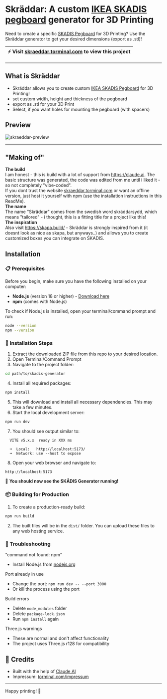 # Skräddar: A custom [IKEA SKADIS pegboard](https://www.ikea.com/de/en/p/skadis-pegboard-white-00320803/) generator for 3D Printing
Need to create a specific [SKADIS Pegboard](https://www.ikea.com/de/en/p/skadis-pegboard-white-00320803/) for 3D Printing? Use the Skräddar generator to get your desired dimensions (export as .stl)!

| :zap:        Visit [skraeddar.torminal.com](https://skraeddar.torminal.com) to view this project  |
|------------------------------------------|

---

## What is Skräddar
* Skräddar allows you to create custom [IKEA SKADIS Pegboard](https://www.ikea.com/de/en/p/skadis-pegboard-white-00320803/) for 3D Printing!
* set custom width, height and thickness of the pegboard
* export as .stl for your 3D Print
* Select, if you want holes for mounting the pegboard (with spacers)

## Preview
![skraeddar-preview](https://github.com/user-attachments/assets/655b3b70-e0e2-4c5a-81fe-cbb70849a18a)

---

## "Making of"
**The build**  
I am honest - this is build with a lot of support from https://claude.ai. The basic structure was generated, the code was edited from me until i liked it - so not completely "vibe-coded".  
If you dont trust the website [skraeddar.torminal.com](https://skraeddar.torminal.com) or want an offline version, just host it yourself with npm (use the installation instructions in this ReadMe).  
**The name**  
The name "Skräddar" comes from the swedish word skräddarsydd, which means "tailored" - i thought, this is a fitting title for a project like this!  
**The inspiration**  
Also visit https://skapa.build/ - Skräddar is strongly inspired from it (it doesnt look as nice as skapa, but anyways..) and allows you to create customized boxes you can integrate on SKADIS.  

## Installation 
### 📋 Prerequisites

Before you begin, make sure you have the following installed on your computer:

- **Node.js** (version 18 or higher) - [Download here](https://nodejs.org/)
- **npm** (comes with Node.js)

To check if Node.js is installed, open your terminal/command prompt and run:
```bash
node --version
npm --version
```

### 🚀 Installation Steps

1. Extract the downloaded ZIP file from this repo to your desired location.
2. Open Terminal/Command Prompt
3. Navigate to the project folder:  
```bash
cd path/to/skadis-generator
```
4. Install all required packages:  
```bash
npm install
```
5. This will download and install all necessary dependencies. This may take a few minutes.  
6. Start the local development server:  
```bash
npm run dev
```
7. You should see output similar to:  
```
  VITE v5.x.x  ready in XXX ms

  ➜  Local:   http://localhost:5173/
  ➜  Network: use --host to expose
```
8. Open your web browser and navigate to:  
```
http://localhost:5173
```

🎉 **You should now see the SKÅDIS Generator running!**  

### 📦 Building for Production  
1. To create a production-ready build:  
```bash
npm run build
```
2. The built files will be in the `dist/` folder. You can upload these files to any web hosting service.  

### 🐛 Troubleshooting  

"command not found: npm"  
- Install Node.js from [nodejs.org](https://nodejs.org/)

Port already in use  
- Change the port: `npm run dev -- --port 3000`  
- Or kill the process using the port

Build errors  
- Delete `node_modules` folder  
- Delete `package-lock.json`  
- Run `npm install` again

Three.js warnings  
- These are normal and don't affect functionality  
- The project uses Three.js r128 for compatibility  

## 🤝 Credits  

- Built with the help of [Claude AI](https://claude.ai)
- Impressum: [torminal.com/impressum](https://torminal.com/impressum/)

---

Happy printing! 🎉
